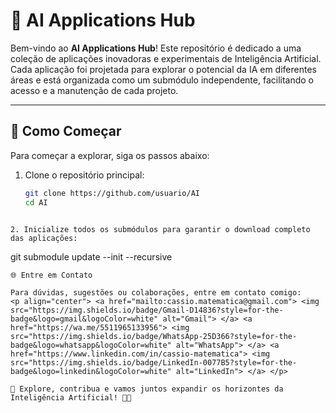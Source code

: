 # 🤖 AI Applications Hub

Bem-vindo ao **AI Applications Hub**! Este repositório é dedicado a uma coleção de aplicações inovadoras e experimentais de Inteligência Artificial. Cada aplicação foi projetada para explorar o potencial da IA em diferentes áreas e está organizada como um submódulo independente, facilitando o acesso e a manutenção de cada projeto.

---

## 🚀 Como Começar

Para começar a explorar, siga os passos abaixo:

1. Clone o repositório principal:
   ```bash
   git clone https://github.com/usuario/AI
   cd AI
```

2. Inicialize todos os submódulos para garantir o download completo das aplicações:
```
git submodule update --init --recursive
```
🌐 Entre em Contato

Para dúvidas, sugestões ou colaborações, entre em contato comigo:
<p align="center"> <a href="mailto:cassio.matematica@gmail.com"> <img src="https://img.shields.io/badge/Gmail-D14836?style=for-the-badge&logo=gmail&logoColor=white" alt="Gmail"> </a> <a href="https://wa.me/5511965133956"> <img src="https://img.shields.io/badge/WhatsApp-25D366?style=for-the-badge&logo=whatsapp&logoColor=white" alt="WhatsApp"> </a> <a href="https://www.linkedin.com/in/cassio-matematica"> <img src="https://img.shields.io/badge/LinkedIn-0077B5?style=for-the-badge&logo=linkedin&logoColor=white" alt="LinkedIn"> </a> </p>

🌟 Explore, contribua e vamos juntos expandir os horizontes da Inteligência Artificial! 🤖✨

